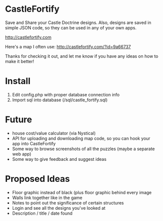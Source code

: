CastleFortify
=============

Save and Share your Castle Doctrine designs. Also, designs are saved in simple JSON code, so they can be used in any of your own apps. 

http://castlefortify.com

Here's a map I often use:
http://castlefortify.com/?id=9a66737

Thanks for checking it out, and let me know if you have any ideas on how to make it better!

# Install

1. Edit config.php with proper database connection info
2. Import sql into database (/sql/castle_fortify.sql)

# Future

- house cost/value calculator (via Nystical)
- API for uploading and downloading map code, so you can hook your app into CastleFortify
- Some way to browse screenshots of all the puzzles (maybe a separate web app)
- Some way to give feedback and suggest ideas

# Proposed Ideas

- Floor graphic instead of black (plus floor graphic behind every image
- Walls link together like in the game
- Notes to point out the significance of certain structures
- Login and see all the designs you've looked at
- Description / title / date found
